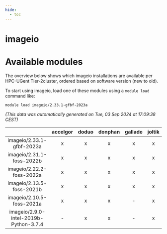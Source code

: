 ```yaml
---
hide:
  - toc
---
```


imageio
=======

# Available modules


The overview below shows which imageio installations are available per HPC-UGent Tier-2cluster, ordered based on software version (new to old).

To start using imageio, load one of these modules using a `module load` command like:

```shell
module load imageio/2.33.1-gfbf-2023a
```

*(This data was automatically generated on Tue, 03 Sep 2024 at 17:09:38 CEST)*  

| |accelgor|doduo|donphan|gallade|joltik|shinx|skitty|
| :---: | :---: | :---: | :---: | :---: | :---: | :---: | :---: |
|imageio/2.33.1-gfbf-2023a|x|x|x|x|x|x|x|
|imageio/2.31.1-foss-2022b|x|x|x|x|x|-|x|
|imageio/2.22.2-foss-2022a|x|x|x|x|x|x|x|
|imageio/2.13.5-foss-2021b|x|x|x|x|x|-|x|
|imageio/2.10.5-foss-2021a|x|x|x|-|x|-|x|
|imageio/2.9.0-intel-2019b-Python-3.7.4|-|x|x|-|x|-|x|
